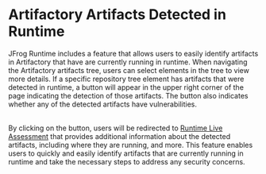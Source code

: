# Artifactory Artifacts Detected in Runtime

JFrog Runtime includes a feature that allows users to easily identify artifacts in Artifactory that have are currently running in runtime. When navigating the Artifactory artifacts tree, users can select elements in the tree to view more details. If a specific repository tree element has artifacts that were detected in runtime, a button will appear in the upper right corner of the page indicating the detection of those artifacts. The button also indicates whether any of the detected artifacts have vulnerabilities.

\
By clicking on the button, users will be redirected to [Runtime Live Assessment](live-assessment/) that provides additional information about the detected artifacts, including where they are running, and more. This feature enables users to quickly and easily identify artifacts that are currently running in runtime and take the necessary steps to address any security concerns.
